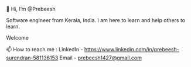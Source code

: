 👋 Hi, I’m @Prebeesh

Software engineer from Kerala, India.
I am here to learn and help others to learn.
        
Welcome 


📫 How to reach me : 
      LinkedIn - https://www.linkedin.com/in/prebeesh-surendran-581136153 
      Email - prebeesh1427@gmail.com 
